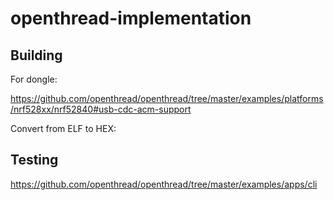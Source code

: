 # openthread-implementation

## Building

For dongle:

https://github.com/openthread/openthread/tree/master/examples/platforms/nrf528xx/nrf52840#usb-cdc-acm-support

Convert from ELF to HEX:

## Testing

https://github.com/openthread/openthread/tree/master/examples/apps/cli
